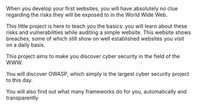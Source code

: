 When you develop your first websites, you will have absolutely no clue regarding the risks
they will be exposed to in the World Wide Web.

This little project is here to teach you the basics: you will learn about these risks
and vulnerabilities while auditing a simple website. This website shows breaches, some
of which still show on well established websites you visit on a daily basis.

This project aims to make you discover cyber security in the field of the WWW.

You will discover OWASP, which simply is the largest cyber security project to this
day.

You will also find out what many frameworks do for you, automatically and transparently
